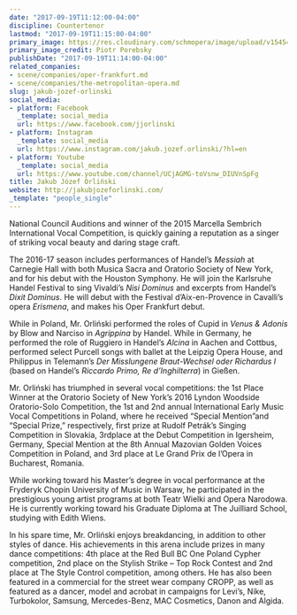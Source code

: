 ```yaml
---
date: "2017-09-19T11:12:00-04:00"
discipline: Countertenor
lastmod: "2017-09-19T11:15:00-04:00"
primary_image: https://res.cloudinary.com/schmopera/image/upload/v1545409169/media/webhook-uploads/1505833973041/2017-09-19---Orlinksi---Piotr-Porebsky7.jpg.jpg
primary_image_credit: Piotr Porebsky
publishDate: "2017-09-19T11:14:00-04:00"
related_companies:
- scene/companies/oper-frankfurt.md
- scene/companies/the-metropolitan-opera.md
slug: jakub-jozef-orlinski
social_media:
- platform: Facebook
  _template: social_media
  url: https://www.facebook.com/jjorlinski
- platform: Instagram
  _template: social_media
  url: https://www.instagram.com/jakub.jozef.orlinski/?hl=en
- platform: Youtube
  _template: social_media
  url: https://www.youtube.com/channel/UCjAGMG-toVsnw_DIUVnSpFg
title: Jakub Józef Orliński
website: http://jakubjozeforlinski.com/
_template: "people_single"
---
```


National Council Auditions and winner of the 2015 Marcella Sembrich International Vocal Competition, is quickly gaining a reputation as a singer of striking vocal beauty and daring stage craft. 

The 2016-17 season includes performances of Handel’s *Messiah* at Carnegie Hall with both Musica Sacra and Oratorio Society of New York, and for his debut with the Houston Symphony. He will join the Karlsruhe Handel Festival to sing Vivaldi’s *Nisi Dominus* and excerpts from Handel’s *Dixit Dominus*. He will debut with the Festival d’Aix-en-Provence in Cavalli’s opera *Erismena*, and makes his Oper Frankfurt debut. 

While in Poland, Mr. Orliński performed the roles of Cupid in *Venus & Adonis* by Blow and Narciso in *Agrippina* by Handel. While in Germany, he performed the role of Ruggiero in Handel’s *Alcina* in Aachen and Cottbus, performed select Purcell songs with ballet at the Leipzig Opera House, and Philippus in Telemann’s *Der Misslungene Braut-Wechsel oder Richardus I* (based on Handel’s *Riccardo Primo, Re d’Inghilterra*) in Gießen. 

Mr. Orliński has triumphed in several vocal competitions: the 1st Place Winner at the Oratorio Society of New York’s 2016 Lyndon Woodside Oratorio-Solo Competition, the 1st and 2nd annual International Early Music Vocal Competitions in Poland, where he received “Special Mention”and “Special Prize,” respectively, first prize at Rudolf Petrák’s Singing Competition in Slovakia, 3rdplace at the Debut Competition in Igersheim, Germany, Special Mention at the 8th Annual Mazovian Golden Voices Competition in Poland, and 3rd place at Le Grand Prix de l’Opera in Bucharest, Romania. 

While working toward his Master’s degree in vocal performance at the Fryderyk Chopin University of Music in Warsaw, he participated in the prestigious young artist programs at both Teatr Wielki and Opera Narodowa. He is currently working toward his Graduate Diploma at The Juilliard School, studying with Edith Wiens. 

In his spare time, Mr. Orliński enjoys breakdancing, in addition to other styles of dance. His achievements in this arena include prizes in many dance competitions: 4th place at the Red Bull BC One Poland Cypher competition, 2nd place on the Stylish Strike – Top Rock Contest and 2nd place at The Style Control competition, among others. He has also been featured in a commercial for the street wear company CROPP, as well as featured as a dancer, model and acrobat in campaigns for Levi’s, Nike, Turbokolor, Samsung, Mercedes-Benz, MAC Cosmetics, Danon and Algida.
